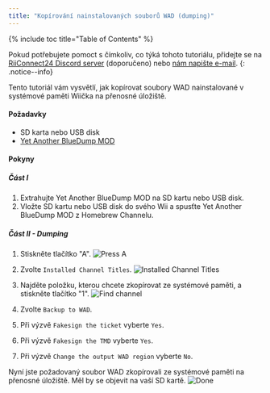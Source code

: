 ```yaml
---
title: "Kopírování nainstalovaných souborů WAD (dumping)"
---
```


{% include toc title="Table of Contents" %}

Pokud potřebujete pomoct s čímkoliv, co týká tohoto tutoriálu, přidejte se na [RiiConnect24 Discord server](https://discord.gg/rc24) (doporučeno) nebo [nám napište e-mail](mailto:support@riiconnect24.net).
{: .notice--info}

Tento tutoriál vám vysvětlí, jak kopírovat soubory WAD nainstalované v systémové paměti Wiička na přenosné úložiště.

#### Požadavky
* SD karta nebo USB disk
* [Yet Another BlueDump MOD](https://hbb1.oscwii.org/hbb/Yet-Another-BlueDump-Mod/Yet-Another-BlueDump-Mod.zip)

#### Pokyny
##### Část I

1. Extrahujte Yet Another BlueDump MOD na SD kartu nebo USB disk.
2. Vložte SD kartu nebo USB disk do svého Wii a spusťte Yet Another BlueDump MOD z Homebrew Channelu.

##### Část II - Dumping
1. Stiskněte tlačítko "A". ![Press A](/images/DumpWADS/2.png)

2. Zvolte `Installed Channel Titles`. ![Installed Channel Titles](/images/DumpWADS/3.png)

3. Najděte položku, kterou chcete zkopírovat ze systémové paměti, a stiskněte tlačítko "1". ![Find channel](/images/DumpWADS/4.png)

4. Zvolte `Backup to WAD`.
5. Při výzvě `Fakesign the ticket` vyberte `Yes`.
6. Při výzvě `Fakesign the TMD` vyberte `Yes`.
7. Při výzvě `Change the output WAD region` vyberte `No`.

Nyní jste požadovaný soubor WAD zkopírovali ze systémové paměti na přenosné úložiště. Měl by se objevit na vaší SD kartě. ![Done](/images/DumpWADS/5.png)
